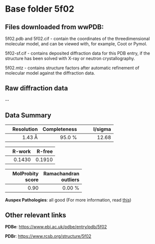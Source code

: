 # Base folder 5f02

## Files downloaded from wwPDB:

5f02.pdb and 5f02.cif - contain the coordinates of the threedimensional molecular model, and can be viewed with, for example, Coot or Pymol.

5f02-sf.cif - contains deposited diffraction data for this PDB entry, if the structure has been solved with X-ray or neutron crystallography.

5f02.mtz - contains structure factors after automatic refinement of molecular model against the diffraction data.

## Raw diffraction data

--<br> 

## Data Summary
|   | Resolution | Completeness| I/sigma |
|---|-------------:|----------------:|--------------:|
|   |1.43 Å|95.0  %|<img width=50/>12.68|

|   | **R-work**| **R-free**   
|---|-------------:|----------------:|           
||  0.1430|  0.1910|

|   |**MolProbity<br>score**| **Ramachandran<br>outliers** 
|---|-------------:|----------------:|
||  0.90|  0.00 %|

**Auspex Pathologies**: all good (For more information, read [this](https://github.com/thorn-lab/coronavirus_structural_task_force/blob/master/pdb/human_interaction_partners/Cathepsin_L/5f02/validation/auspex/5f02_auspex_comments.txt))

 



## Other relevant links 
**PDBe**:  https://www.ebi.ac.uk/pdbe/entry/pdb/5f02
 
**PDBr**: https://www.rcsb.org/structure/5f02 

